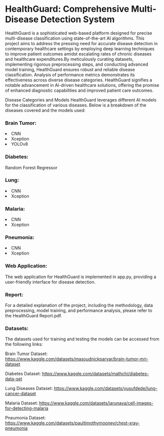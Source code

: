 <h1>HealthGuard: Comprehensive Multi-Disease Detection System</h1>

HealthGuard is a sophisticated web-based platform designed for precise multi-disease classification using state-of-the-art AI algorithms. This project aims to address the pressing need for accurate disease detection in contemporary healthcare settings by employing deep learning techniques to improve patient outcomes amidst escalating rates of chronic diseases and healthcare expenditures.By meticulously curating datasets, implementing rigorous preprocessing steps, and conducting advanced model training, HealthGuard ensures robust and reliable disease classification. Analysis of performance metrics demonstrates its effectiveness across diverse disease categories. HealthGuard signifies a notable advancement in AI-driven healthcare solutions, offering the promise of enhanced diagnostic capabilities and improved patient care outcomes.

Disease Categories and Models
HealthGuard leverages different AI models for the classification of various diseases. Below is a breakdown of the diseases covered and the models used:

<h3>Brain Tumor:</h3>
            <li> CNN </li>
            <li> Xception</li>
            <li> YOLOv8 </li>
						 
<h3>Diabetes:</h3>
            Random Forest Regressor
						
<h3>Lung:</h3>
            <li> CNN </li>
            <li> Xception</li>
						
<h3>Malaria:</h3>
            <li> CNN </li>
            <li> Xception</li>
						
<h3>Pneumonia:</h3>
            <li> CNN </li>
            <li> Xception</li>
						
<h3>Web Application:</h3>
The web application for HealthGuard is implemented in app.py, providing a user-friendly interface for disease detection.

<h3>Report:</h3>

For a detailed explanation of the project, including the methodology, data preprocessing, model training, and performance analysis, please refer to the HealthGuard Report.pdf.

<h3>Datasets:</h3>

The datasets used for training and testing the models can be accessed from the following links:

Brain Tumor Dataset: https://www.kaggle.com/datasets/masoudnickparvar/brain-tumor-mri-dataset

Diabetes Dataset: https://www.kaggle.com/datasets/mathchi/diabetes-data-set

Lung Diseases Dataset: https://www.kaggle.com/datasets/yusufdede/lung-cancer-dataset

Malaria Dataset: https://www.kaggle.com/datasets/iarunava/cell-images-for-detecting-malaria

Pneumonia Dataset: https://www.kaggle.com/datasets/paultimothymooney/chest-xray-pneumonia
